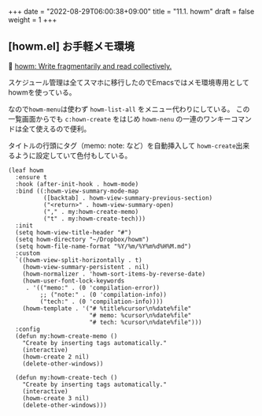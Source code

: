 +++
date = "2022-08-29T06:00:38+09:00"
title = "11.1. howm"
draft = false
weight = 1
+++

## [howm.el] お手軽メモ環境
🔗 [howm: Write fragmentarily and read collectively.](https://howm.osdn.jp/) 

スケジュール管理は全てスマホに移行したのでEmacsではメモ環境専用としてhowmを使っている。

なので`howm-menu`は使わず `howm-list-all` をメニュー代わりにしている。
この一覧画面からでも `c:hown-create` をはじめ `howm-nenu` の一連のワンキーコマンドは全て使えるので便利。

タイトルの行頭にタグ（memo: note: など）を自動挿入して `howm-create`出来るように設定していて色付もしている。

```elisp
(leaf howm
  :ensure t
  :hook (after-init-hook . howm-mode)
  :bind ((:howm-view-summary-mode-map
		  ([backtab] . howm-view-summary-previous-section)
		  ("<return>" . howm-view-summary-open)
		  ("," . my:howm-create-memo)
		  ("t" . my:howm-create-tech)))
  :init
  (setq howm-view-title-header "#")
  (setq howm-directory "~/Dropbox/howm")
  (setq howm-file-name-format "%Y/%m/%Y%m%d%H%M.md")
  :custom
  `((howm-view-split-horizontally . t)
	(howm-view-summary-persistent . nil)
	(howm-normalizer . 'howm-sort-items-by-reverse-date)
	(howm-user-font-lock-keywords
	 . '(("memo:" . (0 'compilation-error))
		 ;; ("note:" . (0 'compilation-info))
		 ("tech:" . (0 'compilation-info))))
	(howm-template . '("# %title%cursor\n%date%file"
					   "# memo: %cursor\n%date%file"
					   "# tech: %cursor\n%date%file")))
  :config
  (defun my:howm-create-memo ()
    "Create by inserting tags automatically."
	(interactive)
	(howm-create 2 nil)
	(delete-other-windows))

  (defun my:howm-create-tech ()
    "Create by inserting tags automatically."
	(interactive)
	(howm-create 3 nil)
	(delete-other-windows)))
```
